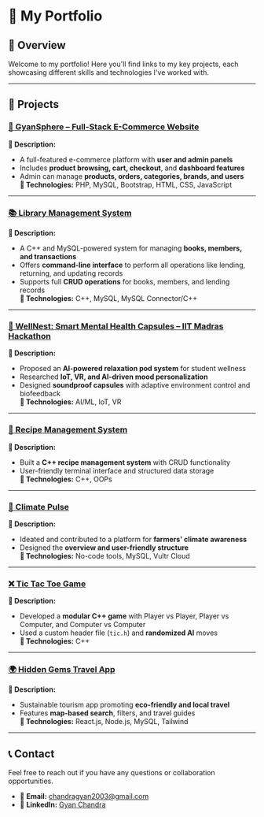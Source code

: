 # 💼 My Portfolio

## 📌 Overview  
Welcome to my portfolio! Here you'll find links to my key projects, each showcasing different skills and technologies I've worked with.

---

## 🚀 Projects

### [🛒 GyanSphere – Full-Stack E-Commerce Website](https://github.com/gyanchandra2910/GyanSphere-Full-Stack-Ecomerce-Website)  
**📝 Description:**  
- A full-featured e-commerce platform with **user and admin panels**  
- Includes **product browsing, cart, checkout**, and **dashboard features**  
- Admin can manage **products, orders, categories, brands, and users**  
**🔧 Technologies:** PHP, MySQL, Bootstrap, HTML, CSS, JavaScript  

---

### [📚 Library Management System](https://github.com/gyanchandra2910/Library_management)  
**📝 Description:**  
- A C++ and MySQL-powered system for managing **books, members, and transactions**  
- Offers **command-line interface** to perform all operations like lending, returning, and updating records  
- Supports full **CRUD operations** for books, members, and lending records  
**🔧 Technologies:** C++, MySQL, MySQL Connector/C++  

---

### [🧠 WellNest: Smart Mental Health Capsules – IIT Madras Hackathon](https://github.com/IIITGYANIIIT/WellNest-Smart-Mental-Health-Capsules)  
**📝 Description:**  
- Proposed an **AI-powered relaxation pod system** for student wellness  
- Researched **IoT, VR, and AI-driven mood personalization**  
- Designed **soundproof capsules** with adaptive environment control and biofeedback  
**🔧 Technologies:** AI/ML, IoT, VR  

---

### [🍲 Recipe Management System](https://github.com/IIITGYANIIIT/Recipe-Management-System)  
**📝 Description:**  
- Built a **C++ recipe management system** with CRUD functionality  
- User-friendly terminal interface and structured data storage  
**🔧 Technologies:** C++, OOPs  

---

### [🌾 Climate Pulse](https://github.com/krtannu/ClimatePulse.git)  
**📝 Description:**  
- Ideated and contributed to a platform for **farmers' climate awareness**  
- Designed the **overview and user-friendly structure**  
**🔧 Technologies:** No-code tools, MySQL, Vultr Cloud  

---

### [❌ Tic Tac Toe Game](https://github.com/gyanchandra2910/Tic-Tac-Toe)  
**📝 Description:**  
- Developed a **modular C++ game** with Player vs Player, Player vs Computer, and Computer vs Computer  
- Used a custom header file (`tic.h`) and **randomized AI** moves  
**🔧 Technologies:** C++  

---

### [🌍 Hidden Gems Travel App](https://github.com/IIITGYANIIIT/Hidden-Gems-Travel-App)  
**📝 Description:**  
- Sustainable tourism app promoting **eco-friendly and local travel**  
- Features **map-based search**, filters, and travel guides  
**🔧 Technologies:** React.js, Node.js, MySQL, Tailwind  

---

## 📞 Contact  
Feel free to reach out if you have any questions or collaboration opportunities.  

- 📧 **Email:** [chandragyan2003@gmail.com](mailto:chandragyan2003@gmail.com)  
- 🔗 **LinkedIn:** [Gyan Chandra](https://www.linkedin.com/in/gyanchandra29102003)
